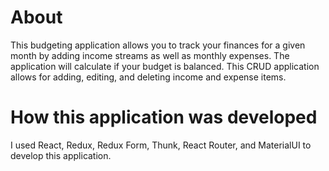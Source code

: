 # About

This budgeting application allows you to track your finances for a given month by adding income streams as well as monthly expenses. The application will calculate if your budget is balanced. This CRUD application allows for adding, editing, and deleting income and expense items. 

# How this application was developed

I used React, Redux, Redux Form, Thunk, React Router, and MaterialUI to develop this application. 
